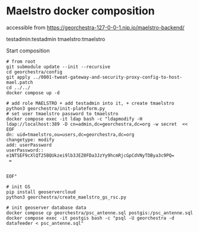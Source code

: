 # Maelstro docker composition

accessible from https://georchestra-127-0-0-1.nip.io/maelstro-backend/

testadmin:testadmin
tmaelstro:tmaelstro

Start composition

```
# from root
git submodule update --init --recursive
cd georchestra/config
git apply ../0001-tweat-gateway-and-security-proxy-config-to-host-mael.patch
cd ../../
docker compose up -d

# add role MAELSTRO + add testadmin into it, + create tmaelstro
python3 georchestra/init-plateform.py
# set user tmaelstro password to tmaelstro
docker compose exec -it ldap bash -c "ldapmodify -H ldap://localhost:389 -D cn=admin,dc=georchestra,dc=org -w secret  << EOF
dn: uid=tmaelstro,ou=users,dc=georchestra,dc=org
changetype: modify
add: userPassword
userPassword:: e1NTSEF9cXlQT25BQUkzei9lb3JEZ0FDa3JzYy9hcmRjcGpCdVNyTDBya3c9PQ=
 =


EOF"

# init GS
pip install geoservercloud
python3 georchestra/create_maelstro_gs_rsc.py

# init geoserver database data
docker compose cp georchestra/psc_antenne.sql postgis:/psc_antenne.sql
docker compose exec -it postgis bash -c "psql -U georchestra -d datafeeder < psc_antenne.sql"


```

